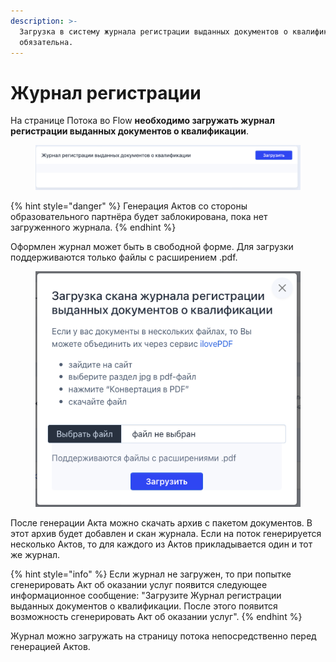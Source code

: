 ```yaml
---
description: >-
  Загрузка в систему журнала регистрации выданных документов о квалификации
  обязательна.
---
```


# Журнал регистрации

На странице Потока во Flow **необходимо загружать журнал регистрации выданных документов о квалификации**.

<figure><img src="../.gitbook/assets/image (20).png" alt=""><figcaption></figcaption></figure>

{% hint style="danger" %}
Генерация Актов со стороны образовательного партнёра будет заблокирована, пока нет загруженного журнала.
{% endhint %}

Оформлен журнал может быть в свободной форме. Для загрузки поддерживаются только файлы с расширением .pdf.

<figure><img src="../.gitbook/assets/image (3) (2).png" alt=""><figcaption></figcaption></figure>

После генерации Акта можно скачать архив с пакетом документов. В этот архив будет добавлен и скан журнала. Если на поток генерируется несколько Актов, то для каждого из Актов прикладывается один и тот же журнал.

{% hint style="info" %}
Если журнал не загружен, то при попытке сгенерировать Акт об оказании услуг появится следующее информационное сообщение: "Загрузите Журнал регистрации выданных документов о квалификации. После этого появится возможность сгенерировать Акт об оказании услуг".
{% endhint %}

Журнал можно загружать на страницу потока непосредственно перед генерацией Актов.
